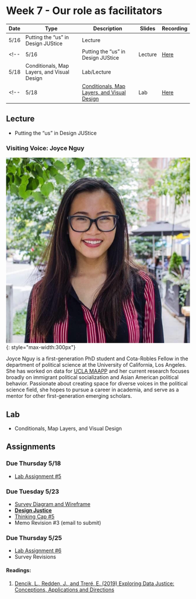 # Week 7 - Our role as facilitators

Date|Type|Description|Slides|Recording|
|---|----|-----------|------|---------|
|5/16|Putting the “us” in Design JUStice|Lecture|||
<!-- |5/16|Putting the “us” in Design JUStice|Lecture|[Here](../materials/AA191_S_W7_Lecture_7.pdf)|[Here](https://tinyurl.com/4x77ew26)| -->
|5/18|Conditionals, Map Layers, and Visual Design|Lab/Lecture|||
<!-- |5/18|[Conditionals, Map Layers, and Visual Design](../labs/week7/index.md)|Lab|[Here](../materials/AA191_S_W7_Lab_7.pdf)|[Here](https://tinyurl.com/mr2rfcvj)| -->

## Lecture

- Putting the “us” in Design JUStice
<!-- - [Putting the “us” in Design JUStice](../materials/AA191_S_W7_Lecture_7.pdf) -->

### Visiting Voice: Joyce Nguy

![../media/joycenguy.jpg](../media/joycenguy.jpg){: style="max-width:300px"}

Joyce Nguy is a first-generation PhD student and Cota-Robles Fellow in the department of political science at the University of California, Los Angeles. She has worked on data for [UCLA MAAPP](https://uclamaapp.org/) and her current research focuses broadly on immigrant political socialization and Asian American political behavior. Passionate about creating space for diverse voices in the political science field, she hopes to pursue a career in academia, and serve as a mentor for other first-generation emerging scholars.

## Lab

- Conditionals, Map Layers, and Visual Design
<!-- - [Conditionals, Map Layers, and Visual Design](../labs/week7/index.md) -->

## Assignments

### Due Thursday 5/18

- [Lab Assignment #5](../assignments/week6/lab_assignment.md)

### Due Tuesday 5/23
- [Survey Diagram and Wireframe](../assignments/week6/group_assignment.md)
- [**Design Justice**](../assignments/week7/reading.md)
- [Thinking Cap #5](../assignments/week7/thinking_cap.md)
- Memo Revision #3 (email to submit)

### Due Thursday 5/25
- [Lab Assignment #6](../assignments/week7/lab_assignment.md)
- Survey Revisions
  
#### Readings:
1. [Dencik, L., Redden, J., and Treré, E. (2019) Exploring Data Justice: Conceptions, Applications and Directions](../materials/readings/DataJustice.pdf)